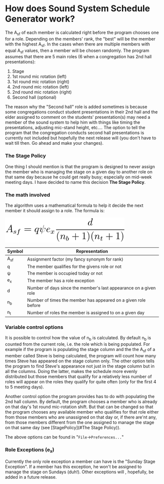 # How does Sound System Schedule Generator work?
The A<sub>sf</sub> of each member is calculated right before the program chooses one for a role. Depending on
the members' rank, the "best" will be the member with the highest A<sub>sf</sub>. In the cases when there are multiple
members with equal A<sub>sf</sub> values, then a member will be chosen randomly. The program assumes that there are 5
main roles (6 when a congregation has 2nd hall presentations):

 1. Stage
 2. 1st round mic rotation (left)
 3. 1st round mic rotation (right)
 4. 2nd round mic rotation (left)
 5. 2nd round mic rotation (right)
 6. Second hall (optional)

The reason why the "Second hall" role is added sometimes is because some congregations conduct student presentations
in their 2nd hall and the elder assigned to comment on the students' presentation(s) may need a member of the sound
system to help him with things like timing the presentations, adjusting mic-stand height, etc.... The option to
tell the program that the congregation conducts second hall presentations is currently not included but hopefully the
next release will (you don't have to wait till then. Go ahead and make your changes).

### The Stage Policy
One thing I should mention is that the program is designed to never assign the member who is managing the stage on a
given day to another role on that same day because he could get really busy; especially on mid-week meeting days. I have
decided to name this decision **The Stage Policy**.

### The math involved
The algorithm uses a mathematical formula to help it decide the next member it should assign to a role. The formula is:

![Formula for "Assignment Factor"](/docs/asf_equation.png)

| **Symbol** | **Representation** |
|---|---|
| A<sub>sf</sub> | Assignment factor (my fancy synonym for rank) |
| q | The member qualifies for the givens role or not |
| ψ | The member is occupied today or not |
| e<sub>x</sub> | The member has a role exception |
| d | Number of days since the member's last appearance on a given role |
| n<sub>b</sub> | Number of times the member has appeared on a given role before |
| n<sub>t</sub> | Number of roles the member is assigned to on a given day |

### Variable control options
It is possible to control how the value of n<sub>b</sub> is calculated. By default n<sub>b</sub> is counted from the current
role, i.e. the role which is being populated. For example if the program is populating the stage column and the the A<sub>sf</sub>
of a member called Steve is being calculated, the program will count how many times Steve has appeared on the stage column only.
The other option tells the program to find Steve's appearance not just in the stage column but in all the columns. Doing the
latter, makes the schedule more evenly distributed but those members that qualify for a relatively less number of roles will
appear on the roles they qualify for quite often (only for the first 4 to 5 meeting days).

Another control option the program provides has to do with populating the 2nd hall column. By default, the program chooses a member
who is already on that day's 1st round mic-rotation shift. But that can be changed so that the program chooses any available member
who qualifies for that role either from those members who are unassigned on that day or, if there are'nt any, from those members different
from the one assigned to manage the stage on that same day (see [StagePolicy](#The Stage Policy)).

The above options can be found in "`File`->`Preferences...`"

### Role Exceptions (e<sub>x</sub>)
Currently the only role exception a member can have is the "Sunday Stage Exception". If a member has this exception, he won't be
assigned to manage the stage on Sundays (duh!). Other exceptions will , hopefully, be added in a future release.
